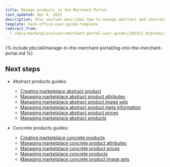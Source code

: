 ```yaml
---
title: Manage products in the Merchant Portal
last_updated: Apr 4, 2023
description: This section describes how to manage abstract and concrete products.
template: back-office-user-guide-template
redirect_from:
  - /docs/marketplace/user/merchant-portal-user-guides/202311.0/products/products.html
---
```



{% include pbc/all/manage-in-the-merchant-portal/log-into-the-merchant-portal.md %} <!-- To edit, see /_includes/pbc/all/manage-in-the-merchant-portal/log-into-the-merchant-portal.md -->

## Next steps

* Abstract products guides:
  * [Creating marketplace abstract product](/docs/pbc/all/product-information-management/{{page.version}}/marketplace/manage-in-the-merchant-portal/abstract-products/create-marketplace-abstract-products.html)
  * [Managing marketplace abstract product attributes](/docs/pbc/all/product-information-management/{{page.version}}/marketplace/manage-in-the-merchant-portal/abstract-products/manage-marketplace-abstract-product-attributes.html)
  * [Managing marketplace abstract product image sets](/docs/pbc/all/product-information-management/{{page.version}}/marketplace/manage-in-the-merchant-portal/abstract-products/manage-marketplace-abstract-product-image-sets.html)
  * [Managing marketplace abstract product meta information](/docs/pbc/all/product-information-management/{{page.version}}/marketplace/manage-in-the-merchant-portal/abstract-products/manage-marketplace-abstract-product-meta-information.html)
  * [Managing marketplace abstract product prices](/docs/pbc/all/product-information-management/{{page.version}}/marketplace/manage-in-the-merchant-portal/abstract-products/manage-marketplace-abstract-product-prices.html)
  * [Managing marketplace abstract products](/docs/pbc/all/product-information-management/{{page.version}}/marketplace/manage-in-the-merchant-portal/abstract-products/manage-marketplace-abstract-products.html)

* Concrete products guides:
  * [Creating marketplace concrete products](/docs/pbc/all/product-information-management/{{page.version}}/marketplace/manage-in-the-merchant-portal/concrete-products/create-marketplace-concrete-products.html)
  * [Managing marketplace concrete product attributes](/docs/pbc/all/product-information-management/{{page.version}}/marketplace/manage-in-the-merchant-portal/concrete-products/manage-marketplace-concrete-product-attributes.html)
  * [Managing marketplace concrete product prices](/docs/pbc/all/product-information-management/{{page.version}}/marketplace/manage-in-the-merchant-portal/concrete-products/manage-marketplace-concrete-product-prices.html)
  * [Managing marketplace concrete products](/docs/pbc/all/product-information-management/{{page.version}}/marketplace/manage-in-the-merchant-portal/concrete-products/edit-marketplace-concrete-products.html)
  * [Managing marketplace concrete product image sets](/docs/pbc/all/product-information-management/{{page.version}}/marketplace/manage-in-the-merchant-portal/concrete-products/manage-marketplace-concrete-products-image-sets.html)
